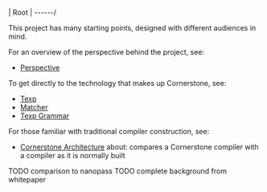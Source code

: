 | Root |
\------/

This project has many starting points, designed with different audiences in
mind.

For an overview of the perspective behind the project, see:
- [Perspective](perspective.md)

To get directly to the technology that makes up Cornerstone, see:
- [Texp](texp.md)
- [Matcher](matcher.md)
- [Texp Grammar](texp-grammar.md)

For those familiar with traditional compiler construction, see:
- [Cornerstone Architecture](cornerstone-architecture.md)
  about: compares a Cornerstone compiler with a compiler as it is normally built

TODO comparison to nanopass
TODO complete background from whitepaper
